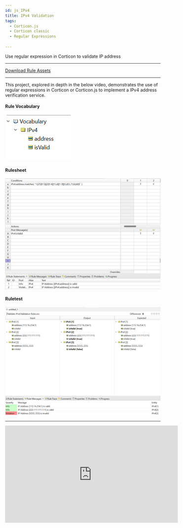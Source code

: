 ```yaml
---
id: js_IPv4
title: IPv4 Validation
tags:
  - Corticon.js
  - Corticon classic
  - Regular Expressions

---
```


Use regular expression in Corticon to validate IP address

 ---
[Download Rule Assets
](https://minhaskamal.github.io/DownGit/#/home?url=https://github.com/corticon/templates/blob/main/js-templates/project-zips/IPv4%20Validation.zip)

---

This project, explored in depth in the below video, demonstrates the use of regular expressions in Corticon or Corticon.js to implement a IPv4 address verification service. 


#### **Rule Vocabulary**
![Rule Vocabulary](images/ipv4_Vocabulary.png 'Rule Vocabulary')

#### **Rulesheet**
![Rulesheet](images/ipv4_rulesheet.png 'Rulesheet')

#### **Ruletest**
![Ruletest](images/ipv4_ruletest.png 'Ruletest')

---
<iframe width="560" height="315" src="https://www.youtube-nocookie.com/embed/rJDVrg9X01E" title="YouTube video player" frameborder="0" allow="accelerometer; autoplay; clipboard-write; encrypted-media; gyroscope; picture-in-picture; web-share" allowfullscreen></iframe>